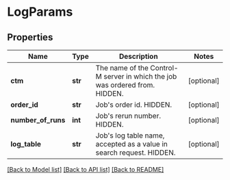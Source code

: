 # LogParams

## Properties
Name | Type | Description | Notes
------------ | ------------- | ------------- | -------------
**ctm** | **str** | The name of the Control-M server in which the job was ordered from. HIDDEN. | [optional] 
**order_id** | **str** | Job&#39;s order id. HIDDEN. | [optional] 
**number_of_runs** | **int** | Job&#39;s rerun number. HIDDEN. | [optional] 
**log_table** | **str** | Job&#39;s log table name, accepted as a value in search request. HIDDEN. | [optional] 

[[Back to Model list]](../README.md#documentation-for-models) [[Back to API list]](../README.md#documentation-for-api-endpoints) [[Back to README]](../README.md)


